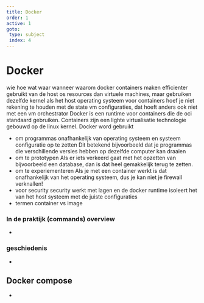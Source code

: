 ```yaml
---
title: Docker
order: 1
active: 1
goto:
 type: subject
 index: 4
---
```


# Docker

wie hoe wat waar wanneer waarom docker
containers maken efficienter gebruikt van de host os resources dan virtuele machines, maar gebruiken dezelfde kernel als het host operating systeem
voor containers hoef je niet rekening te houden met de state vm configuraties, dat hoeft anders ook niet met een vm orchestrator
Docker is een runtime voor containers die de oci standaard gebruiken.
Containers zijn een lighte virtualisatie technologie gebouwd op de linux kernel.
Docker word gebruikt
- om programmas onafhankelijk van operating systeem en systeem configuratie op te zetten
    Dit betekend bijvoorbeeld dat je programmas die verschillende versies hebben op dezelfde computer kan draaien
- om te prototypen
    Als er iets verkeerd gaat met het opzetten van bijvoorbeeld een database,
    dan is dat heel gemakkelijk terug te zetten.
- om te experiementeren
    Als je met een container werkt is dat onafhankelijk van het operating systeem, dus je kan niet je firewall verknallen!
- voor security
    security werkt met lagen en de docker runtime isoleert het van het host systeem met de juiste configuraties
- termen container vs image

### In de praktijk (commands) overview
-

### geschiedenis
-

## Docker compose
-

